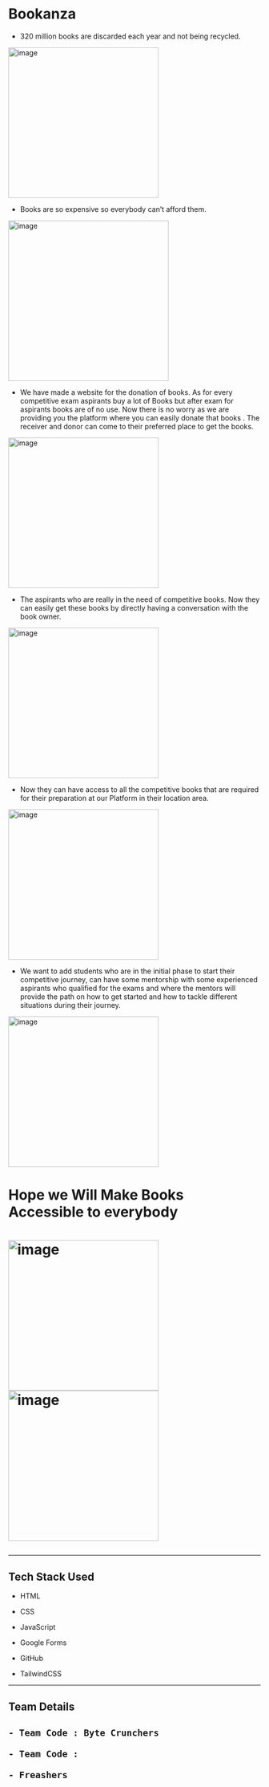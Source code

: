 <h1>Bookanza</h1>

- 320 million books are discarded each year and not being recycled. 

<img width="300" alt="image" src ="https://user-images.githubusercontent.com/96365691/155869418-4f7bfb4a-fa79-487f-b603-086ea9f5b7c6.png">

- Books are so expensive so everybody can’t afford them.

<img width="320" alt="image" src ="https://user-images.githubusercontent.com/96365691/155869534-d389f696-c917-4e6d-be01-fe4da4a1379f.png">


- We have made a website for the donation of books. As for every competitive exam aspirants buy a lot of Books but after exam for aspirants books are of no use. 
Now there is no worry as we are providing you the platform where you can easily donate that books . The receiver and donor can come to their preferred place to 
get the books. 

<img width="300" alt="image" src="https://user-images.githubusercontent.com/96365691/155869471-9c70865c-08d3-4764-94ef-a97e58b06d4c.png">

- The aspirants who are really in the need of competitive books. Now they can easily get these books by directly having a conversation with the book owner. 

<img width="300" alt="image" src="https://user-images.githubusercontent.com/96365691/155869835-de330a25-2e39-4150-9f0b-b755056e4cfd.png">

- Now they can have access to all the competitive books that are required for their preparation at our Platform in their location area. 

<img width="300" alt="image" src="https://user-images.githubusercontent.com/96365691/155883010-180ddffb-0a09-4d86-b99e-873fea0a5269.png">

- We want to add students who are in the initial phase to start their competitive journey, can have some mentorship with some experienced aspirants who qualified for the exams and where the mentors will provide the path on how to get started and how to tackle different situations during their journey.

<img width="300" alt="image" src="https://user-images.githubusercontent.com/96365691/155883145-f5d89327-c36b-48d2-afeb-8cf9f4edb004.png">

<h1>Hope we Will Make Books Accessible to everybody<h1>
  
  <img width="300" alt="image" src="https://user-images.githubusercontent.com/96365691/155883236-5176291e-c7d6-4222-a3d8-b416373dccab.png">
                                    

<img width="300" alt="image" src="https://user-images.githubusercontent.com/96365691/155883416-a9838583-d647-4e8c-99e4-abc4c6cc514e.png">

  
<hr>  
<h2>Tech Stack Used</h2>
  
  - HTML
  
  - CSS
  
  - JavaScript
  
  - Google Forms
  
  - GitHub
  
  - TailwindCSS

  
  <hr>
  <h2>Team Details<h2>
    
    - Team Code : Byte Crunchers
    
    - Team Code : 
    
    - Freashers
